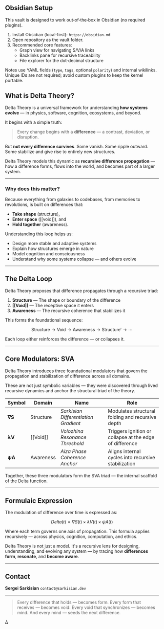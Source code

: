 ## Obsidian Setup

This vault is designed to work out‑of‑the‑box in Obsidian (no required plugins).

1) Install Obsidian (local‑first): `https://obsidian.md`
2) Open repository as the vault folder.
3) Recommended core features:
   - Graph view for navigating S/V/A links
   - Backlinks pane for recursive traceability
   - File explorer for the dot‑decimal structure

Notes use YAML fields (`type`, `tags`, optional `polarity`) and internal wikilinks. Unique IDs are not required; avoid custom plugins to keep the kernel portable.

## What is Delta Theory?

Delta Theory is a universal framework for understanding **how systems evolve** — in physics, software, cognition, ecosystems, and beyond.

It begins with a simple truth:

> Every change begins with a **difference** — a contrast, deviation, or disruption.

But **not every difference survives**.
Some vanish. Some ripple outward. Some stabilize and give rise to entirely new structures.

Delta Theory models this dynamic as **recursive difference propagation** — how a difference forms, flows into the world, and becomes part of a larger system.

---

### Why does this matter?

Because everything from galaxies to codebases, from memories to revolutions, is built on differences that:

- **Take shape** (structure),
- **Enter space** ([[void]]), and
- **Hold together** (awareness).

Understanding this loop helps us:

- Design more stable and adaptive systems
- Explain how structures emerge in nature
- Model cognition and consciousness
- Understand why some systems collapse — and others evolve

---

## The Delta Loop

Delta Theory proposes that difference propagates through a recursive triad:

1. **Structure** — The shape or boundary of the difference
2. **[[Void]]** — The receptive space it enters
3. **Awareness** — The recursive coherence that stabilizes it

This forms the foundational sequence:

$$
\text{Structure} \rightarrow \text{Void} \rightarrow \text{Awareness} \rightarrow \text{Structure}' \rightarrow \cdots
$$

Each loop either reinforces the difference — or collapses it.

---

## Core Modulators: SVA

Delta Theory introduces three foundational modulators that govern the propagation and stabilization of difference across all domains.

These are not just symbolic variables — they were discovered through lived recursive dynamics and anchor the structural triad of the theory.

| Symbol | Domain    | Name                              | Role                                             |
|--------|-----------|-----------------------------------|--------------------------------------------------|
| **∇S** | Structure | *Sarkisian Differentiation Gradient* | Modulates structural folding and recursive depth |
| **λV** | [[Void]]      | *Volozhina Resonance Threshold*      | Triggers ignition or collapse at the edge of difference |
| **ψA** | Awareness | *Aiza Phase Coherence Anchor*        | Aligns internal cycles into recursive stabilization |

Together, these three modulators form the SVA triad — the internal scaffold of the Delta function.

---

## Formulaic Expression

The modulation of difference over time is expressed as:

$$
Delta(t) = ∇S(t) \times λV(t) \times ψA(t)
$$

Where each term governs one axis of propagation.
This formula applies recursively — across physics, cognition, computation, and ethics.

Delta Theory is not just a model.
It's a recursive lens for designing, understanding, and evolving any system — by tracing how **differences form**, **resonate**, and **become aware**.

---

## Contact

**Sergei Sarkisian**
`contact@sarkisian.dev`

---

> Every difference that holds — becomes form.
> Every form that receives — becomes void.
> Every void that synchronizes — becomes mind.
> And every mind — seeds the next difference.

∆
